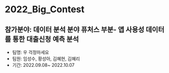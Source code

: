 # 2022_Big_Contest
## 참가분야: 데이터 분석 분야 퓨처스 부분- 앱 사용성 데이터를 통한 대출신청 예측 분석
- 팀명: 우 걱정마세요
- 팀원: 임성수, 황성아, 김혜현, 김혜리
- 기간: 2022.09.08~ 2022.10.07
